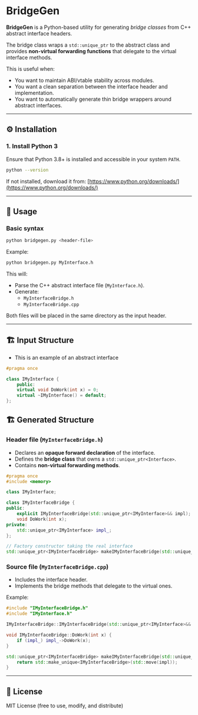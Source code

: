 # BridgeGen

**BridgeGen** is a Python-based utility for generating *bridge classes* from C++ abstract interface headers.

The bridge class wraps a `std::unique_ptr` to the abstract class and provides **non-virtual forwarding functions** that delegate to the virtual interface methods.

This is useful when:
- You want to maintain ABI/vtable stability across modules.
- You want a clean separation between the interface header and implementation.
- You want to automatically generate thin bridge wrappers around abstract interfaces.

---

## ⚙️ Installation

### 1. Install Python 3
Ensure that Python 3.8+ is installed and accessible in your system `PATH`.

```bash
python --version
```

If not installed, download it from:
[https://www.python.org/downloads/](https://www.python.org/downloads/)

---

## 🧩 Usage

### Basic syntax
```bash
python bridgegen.py <header-file>
```

Example:
```bash
python bridgegen.py MyInterface.h
```

This will:
- Parse the C++ abstract interface file (`MyInterface.h`).
- Generate:
  - `MyInterfaceBridge.h`
  - `MyInterfaceBridge.cpp`

Both files will be placed in the same directory as the input header.

---

## 🏗️ Input Structure

- This is an example of an abstract interface

```cpp
#pragma once

class IMyInterface {
    public:
    virtual void DoWork(int x) = 0;
    virtual ~IMyInterface() = default;
};
```

## 🏗️ Generated Structure

### Header file (`MyInterfaceBridge.h`)
- Declares an **opaque forward declaration** of the interface.
- Defines the **bridge class** that owns a `std::unique_ptr<Interface>`.
- Contains **non-virtual forwarding methods**.


```cpp
#pragma once
#include <memory>

class IMyInterface;

class IMyInterfaceBridge {
public:
    explicit IMyInterfaceBridge(std::unique_ptr<IMyInterface>&& impl);
    void DoWork(int x);
private:
    std::unique_ptr<IMyInterface> impl_;
};

// Factory constructor taking the real interface
std::unique_ptr<IMyInterfaceBridge> makeIMyInterfaceBridge(std::unique_ptr<IMyInterface>&& impl);
```

### Source file (`MyInterfaceBridge.cpp`)
- Includes the interface header.
- Implements the bridge methods that delegate to the virtual ones.

Example:
```cpp
#include "IMyInterfaceBridge.h"
#include "IMyInterface.h"

IMyInterfaceBridge::IMyInterfaceBridge(std::unique_ptr<IMyInterface>&& impl) : impl_(std::move(impl)) { }

void IMyInterfaceBridge::DoWork(int x) {
    if (impl_) impl_->DoWork(x);
}

std::unique_ptr<IMyInterfaceBridge> makeIMyInterfaceBridge(std::unique_ptr<IMyInterface>&& impl) {
    return std::make_unique<IMyInterfaceBridge>(std::move(impl));
}
```

---

## 📄 License
MIT License (free to use, modify, and distribute)

